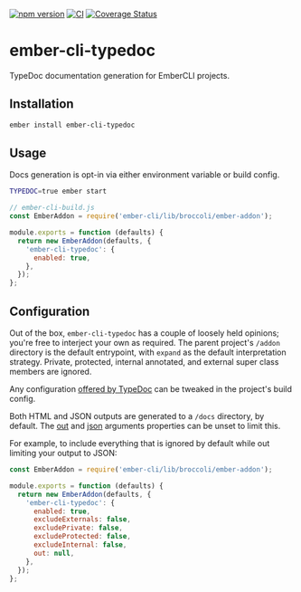 [![npm version](https://badge.fury.io/js/ember-cli-typedoc.svg)](https://badge.fury.io/js/ember-cli-typedoc)
[![CI](https://github.com/Bitwise-Development/ember-cli-typedoc/actions/workflows/ci.yml/badge.svg)](https://github.com/Bitwise-Development/ember-cli-typedoc/actions/workflows/ci.yml)
[![Coverage Status](https://coveralls.io/repos/github/Bitwise-Development/ember-cli-typedoc/badge.svg?branch=master)](https://coveralls.io/github/Bitwise-Development/ember-cli-typedoc?branch=master)

# ember-cli-typedoc
TypeDoc documentation generation for EmberCLI projects.

## Installation
```bash
ember install ember-cli-typedoc
```

## Usage
Docs generation is opt-in via either environment variable or build config.

```bash
TYPEDOC=true ember start
```
```js
// ember-cli-build.js
const EmberAddon = require('ember-cli/lib/broccoli/ember-addon');

module.exports = function (defaults) {
  return new EmberAddon(defaults, {
    'ember-cli-typedoc': {
      enabled: true,
    },
  });
};
```

## Configuration
Out of the box, `ember-cli-typedoc` has a couple of loosely held opinions; you're free to interject your own 
as required. The parent project's `/addon` directory is the default entrypoint, with `expand` as the default 
interpretation strategy. Private, protected, internal annotated, and external super class members are ignored.

Any configuration [offered by TypeDoc](https://typedoc.org/guides/options/) can be tweaked in the project's build
config.

Both HTML and JSON outputs are generated to a `/docs` directory, by default. The 
[out](https://typedoc.org/guides/options/#out) and [json](https://typedoc.org/guides/options/#json) arguments 
properties can be unset to limit this.

For example, to include everything that is ignored by default while out limiting your output to JSON:

```js
const EmberAddon = require('ember-cli/lib/broccoli/ember-addon');

module.exports = function (defaults) {
  return new EmberAddon(defaults, {
    'ember-cli-typedoc': {
      enabled: true,
      excludeExternals: false,
      excludePrivate: false,
      excludeProtected: false,
      excludeInternal: false,
      out: null,
    },
  });
};
```

